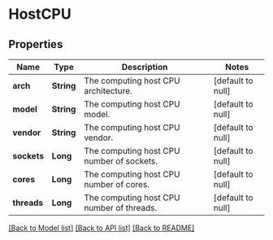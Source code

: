 # HostCPU
## Properties

| Name | Type | Description | Notes |
|------------ | ------------- | ------------- | -------------|
| **arch** | **String** | The computing host CPU architecture. | [default to null] |
| **model** | **String** | The computing host CPU model. | [default to null] |
| **vendor** | **String** | The computing host CPU vendor. | [default to null] |
| **sockets** | **Long** | The computing host CPU number of sockets. | [default to null] |
| **cores** | **Long** | The computing host CPU number of cores. | [default to null] |
| **threads** | **Long** | The computing host CPU number of threads. | [default to null] |

[[Back to Model list]](../README.md#documentation-for-models) [[Back to API list]](../README.md#documentation-for-api-endpoints) [[Back to README]](../README.md)

